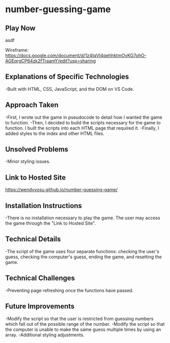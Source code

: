 # number-guessing-game
Play Now
-
asdf

Wireframe: https://docs.google.com/document/d/1z4IqVI4qehhktmOvKG7ohO-AGEqrgCP64zk2fTraamY/edit?usp=sharing

Explanations of Specific Technologies
-
-Built with HTML, CSS, JavaScript, and the DOM on VS Code.

Approach Taken
-
-First, I wrote out the game in pseudocode to detail how I wanted the game to function. 
-Then, I decided to build the scripts necessary for the game to function. I built the scripts into each HTML page that required it. 
-Finally, I added styles to the index and other HTML files. 

Unsolved Problems
-
-Minor styling issues.

Link to Hosted Site
-
https://wendyvosu.github.io/number-guessing-game/

Installation Instructions
-
-There is no installation necessary to play the game. The user may access the game through the "Link to Hosted Site".

Technical Details
-
-The script of the game uses four separate functions: checking the user's guess, checking the computer's guess, ending the game, and resetting the game. 

Technical Challenges
-
-Preventing page refreshing once the functions have passed. 

Future Improvements
-
-Modify the script so that the user is restricted from guessing numbers which fall out of the possible range of the number. 
-Modify the script so that the computer is unable to make the same guess multiple times by using an array. 
-Additional styling adjustments. 
